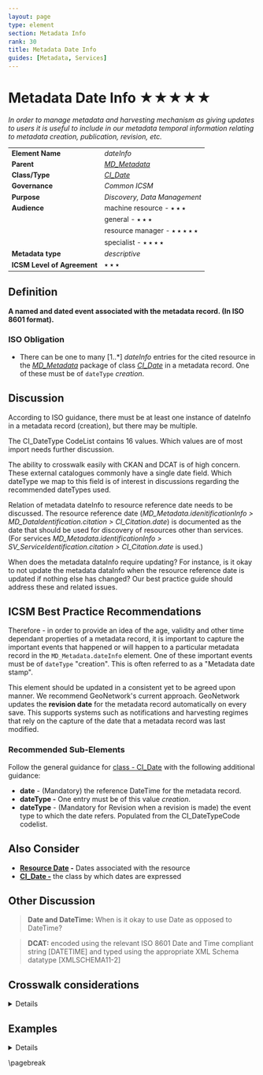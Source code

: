 ```yaml
---
layout: page
type: element
section: Metadata Info
rank: 30
title: Metadata Date Info
guides: [Metadata, Services]
---
```

# Metadata Date Info ★★★★★
*In order to manage metadata and harvesting mechanism as giving updates to users it is useful to include in our metadata temporal information relating to metadata creation, publication, revision, etc.*

| | |
| --- | --- |
| **Element Name** | *dateInfo* |
| **Parent** | *[MD_Metadata](./class-MD_Metadata)* |
| **Class/Type** | *[CI_Date](./class-CI_Date)* |
| **Governance** | *Common ICSM* |
| **Purpose** | *Discovery, Data Management* |
| **Audience** | machine resource - ⭑ ⭑ ⭑ |
| | general - ⭑ ⭑ ⭑ |
| | resource manager - ⭑ ⭑ ⭑ ⭑ ⭑ |
| | specialist - ⭑ ⭑ ⭑ ⭑ |
| **Metadata type** | *descriptive* |
| **ICSM Level of Agreement** | ⭑ ⭑ ⭑ |

## Definition
**A named and dated event associated with the metadata record. (In ISO 8601 format).**

### ISO Obligation
- There can be one to many [1..\*] *dateInfo* entries for the cited resource in the *[MD_Metadata](./class-MD_Metadata)* package of class *[CI_Date](./class-CI_Date)* in a metadata record. One of these must be of `dateType` *creation*.

## Discussion

According to ISO guidance, there must be at least one instance of dateInfo in a metadata record (creation), but there may be multiple.

The CI_DateType CodeList contains 16 values. Which values are of most import needs further discussion. 

The ability to crosswalk easily with CKAN and DCAT is of high concern. These external catalogues commonly have a single date field. Which dateType we map to this field is of interest in discussions regarding the recommended dateTypes used.

Relation of metadata dateInfo to resource reference date needs to be discussed. The resource reference date (*MD_Metadata.idenitificationInfo > MD_DataIdentification.citation > CI_Citation.date*) is documented as the date that should be used for discovery of resources other than services. (For services *MD_Metadata.identificationInfo > SV_ServiceIdentification.citation > CI_Citation.date* is used.)

When does the metadata dataInfo require updating? For instance, is it okay to not update the metadata dataInfo when the resource reference date is updated if nothing else has changed? Our best practice guide should address these and related issues.

## ICSM Best Practice Recommendations

Therefore - in order to provide an idea of the age, validity and other time dependant properties of a metadata record, it is important to capture the important events that happened or will happen to a particular metadata record in the `MD_Metadata.dateInfo` element. One of these important events must be of `dateType` "creation". This is often referred to as a "Metadata date stamp".

This element should be updated in a consistent yet to be agreed upon manner. We recommend GeoNetwork's current approach. GeoNetwork updates the **revision date** for the metadata record automatically on every save. This supports systems such as notifications and harvesting regimes that rely on the capture of the date that a metadata record was last modified.

### Recommended Sub-Elements

Follow the general guidance for [class - CI_Date](./class-CI_Date) with the following additional guidance:

- **date** - (Mandatory) the reference DateTime for the metadata record.
- **dateType -** One entry must be of this value *creation*. 
- **dateType** - (Mandatory for Revision when a revision is made) the event type to which the date refers. Populated from the CI_DateTypeCode codelist.

## Also Consider

- **[Resource Date](./ResourceDate) -** Dates associated with the resource
- **[CI_Date -](./class-CI_Date)** the class by which dates are expressed

## Other Discussion

> **Date and DateTime:**
When is it okay to use Date as opposed to DateTime?

> **DCAT:**
encoded using the relevant ISO 8601 Date and Time compliant string [DATETIME] and typed using the appropriate XML Schema datatype [XMLSCHEMA11-2]

## Crosswalk considerations

<details>

### ISO19139

The element `dateStamp` was replaced with `dateInfo` to allow other types of metadata date information to be recorded in addition to the creation date. The type and cardinality of this element were changed in order to allow associating more than one type of date with a metadata record.

### Dublin core / CKAN / data.gov.au

Maps to `publish` and `update date`

### DCAT

Maps to `dct:issued` and `dct:modified`

### RIF-CS

Maps to `@dateAccessioned`

</details>

## Examples

<details>

### XML -

```
<mdb:MD_Metadata>
....
<mdb:dateInfo>
   <cit:CI_Date>
     <cit:date>
      <gco:DateTime>2019-05-30T15:30:05</gco:DateTime>
     </cit:date>
     <cit:dateType>
      <cit:CI_DateTypeCode 
      codeList="https://schemas.isotc211.org/19115/resources/Codelist
      /cat/codelists.xml#CI_DateTypeCode"
      codeListValue="revision"/>
     </cit:dateType>
   </cit:CI_Date>
 </mdb:dateInfo>
  <mdb:dateInfo>
   <cit:CI_Date>
     <cit:date>
      <gco:DateTime>2005-03-31T19:13:30</gco:DateTime>
     </cit:date>
     <cit:dateType>
      <cit:CI_DateTypeCode codeList="codeListLocation#CI_DateTypeCode" 
      codeListValue="creation">creation</cit:CI_DateTypeCode>
     </cit:dateType>
   </cit:CI_Date>
 </mdb:dateInfo>
....
</mdb:MD_Metadata>
```

\pagebreak

### UML diagrams
Recommended elements highlighted in yellow

![dateInfo](../images/MetadataDateUML.png)

</details>

\pagebreak

